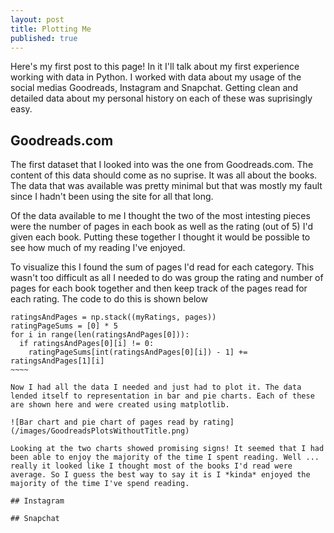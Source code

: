 ```yaml
---
layout: post
title: Plotting Me
published: true
---
```


Here's my first post to this page! In it I'll talk about my first experience working with data in Python. I worked with data about my usage of the social medias Goodreads, Instagram and Snapchat. Getting clean and detailed data about my personal history on each of these was suprisingly easy. 

## Goodreads.com
The first dataset that I looked into was the one from Goodreads.com. The content of this data should come as no suprise. It was all about the books. The data that was available was pretty minimal but that was mostly my fault since I hadn't been using the site for all that long. 

Of the data available to me I thought the two of the most intesting pieces were the number of pages in each book as well as the rating (out of 5) I'd given each book. Putting these together I thought it would be possible to see how much of my reading I've enjoyed.

To visualize this I found the sum of pages I'd read for each category. This wasn't too difficult as all I needed to do was group the rating and number of pages for each book together and then keep track of the pages read for each rating. The code to do this is shown below
~~~~~
ratingsAndPages = np.stack((myRatings, pages))
ratingPageSums = [0] * 5
for i in range(len(ratingsAndPages[0])):
  if ratingsAndPages[0][i] != 0:
    ratingPageSums[int(ratingsAndPages[0][i]) - 1] += ratingsAndPages[1][i] 
~~~~

Now I had all the data I needed and just had to plot it. The data lended itself to representation in bar and pie charts. Each of these are shown here and were created using matplotlib.

![Bar chart and pie chart of pages read by rating](/images/GoodreadsPlotsWithoutTitle.png)

Looking at the two charts showed promising signs! It seemed that I had been able to enjoy the majority of the time I spent reading. Well ... really it looked like I thought most of the books I'd read were average. So I guess the best way to say it is I *kinda* enjoyed the majority of the time I've spend reading.

## Instagram

## Snapchat